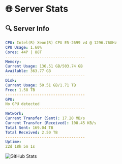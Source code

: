 # 🌐 Server Stats
## 🔍 Server Info
```yaml
CPU: Intel(R) Xeon(R) CPU E5-2699 v4 @ 1296.76GHz
CPU Usage: 1.60%
Cores: 44P | 88T
-----------------------------------
Memory:
Current Usage: 136.51 GB/503.74 GB
Available: 363.77 GB
-----------------------------------
Disk:
Current Usage: 50.51 GB/1.71 TB
Free: 1.58 TB
-----------------------------------
GPU:
No GPU detected
-----------------------------------
Network:
Current Transfer (Sent): 17.20 MB/s
Current Transfer (Received): 108.45 KB/s
Total Sent: 169.04 TB
Total Received: 2.50 TB
-----------------------------------
Uptime:
22d 18h 5m 1s
```
![GitHub Stats](https://img.shields.io/badge/Updated-2025-03-02_16:48:19-blue)